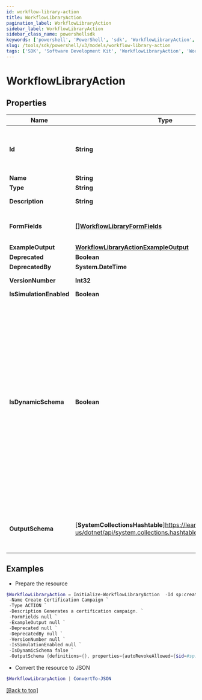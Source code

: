```yaml
---
id: workflow-library-action
title: WorkflowLibraryAction
pagination_label: WorkflowLibraryAction
sidebar_label: WorkflowLibraryAction
sidebar_class_name: powershellsdk
keywords: ['powershell', 'PowerShell', 'sdk', 'WorkflowLibraryAction', 'WorkflowLibraryAction'] 
slug: /tools/sdk/powershell/v3/models/workflow-library-action
tags: ['SDK', 'Software Development Kit', 'WorkflowLibraryAction', 'WorkflowLibraryAction']
---
```



# WorkflowLibraryAction

## Properties

Name | Type | Description | Notes
------------ | ------------- | ------------- | -------------
**Id** | **String** | Action ID. This is a static namespaced ID for the action | [optional] 
**Name** | **String** | Action Name | [optional] 
**Type** | **String** | Action type | [optional] 
**Description** | **String** | Action Description | [optional] 
**FormFields** | [**[]WorkflowLibraryFormFields**](workflow-library-form-fields) | One or more inputs that the action accepts | [optional] 
**ExampleOutput** | [**WorkflowLibraryActionExampleOutput**](workflow-library-action-example-output) |  | [optional] 
**Deprecated** | **Boolean** |  | [optional] 
**DeprecatedBy** | **System.DateTime** |  | [optional] 
**VersionNumber** | **Int32** | Version number | [optional] 
**IsSimulationEnabled** | **Boolean** |  | [optional] 
**IsDynamicSchema** | **Boolean** | Determines whether the dynamic output schema is returned in place of the action's output schema. The dynamic schema lists non-static properties, like properties of a workflow form where each form has different fields. These will be provided dynamically based on available form fields. | [optional] [default to $false]
**OutputSchema** | [**SystemCollectionsHashtable**]https://learn.microsoft.com/en-us/dotnet/api/system.collections.hashtable?view=net-9.0 | Defines the output schema, if any, that this action produces. | [optional] 

## Examples

- Prepare the resource
```powershell
$WorkflowLibraryAction = Initialize-WorkflowLibraryAction  -Id sp:create-campaign `
 -Name Create Certification Campaign `
 -Type ACTION `
 -Description Generates a certification campaign. `
 -FormFields null `
 -ExampleOutput null `
 -Deprecated null `
 -DeprecatedBy null `
 -VersionNumber null `
 -IsSimulationEnabled null `
 -IsDynamicSchema false `
 -OutputSchema {definitions={}, properties={autoRevokeAllowed={$id=#sp:create-campaign/autoRevokeAllowed, default=true, examples=[false], title=autoRevokeAllowed, type=boolean}, deadline={$id=#sp:create-campaign/deadline, default=, examples=[2020-12-25T06:00:00.468Z], format=date-time, pattern=^.*$, title=deadline, type=string}, description={$id=#sp:create-campaign/description, default=, examples=[A review of everyone's access by their manager.], pattern=^.*$, title=description, type=string}, emailNotificationEnabled={$id=#sp:create-campaign/emailNotificationEnabled, default=true, examples=[false], title=emailNotificationEnabled, type=boolean}, filter={$id=#sp:create-campaign/filter, properties={id={$id=#sp:create-campaign/filter/id, default=, examples=[e0adaae69852e8fe8b8a3d48e5ce757c], pattern=^.*$, title=id, type=string}, type={$id=#sp:create-campaign/filter/type, default=, examples=[CAMPAIGN_FILTER], pattern=^.*$, title=type, type=string}}, title=filter, type=object}, id={$id=#sp:create-campaign/id, default=, examples=[2c918086719eec070171a7e3355a360a], pattern=^.*$, title=id, type=string}, name={$id=#sp:create-campaign/name, default=, examples=[Manager Review], pattern=^.*$, title=name, type=string}, recommendationsEnabled={$id=#sp:create-campaign/recommendationsEnabled, default=true, examples=[false], title=recommendationEnabled, type=boolean}, type={$id=#sp:create-campaign/type, default=, examples=[MANAGER], pattern=^.*$, title=type, type=string}}, title=sp:create-campaign, type=object}
```

- Convert the resource to JSON
```powershell
$WorkflowLibraryAction | ConvertTo-JSON
```


[[Back to top]](#) 

